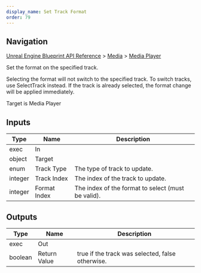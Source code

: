 ```yaml
---
display_name: Set Track Format
order: 79
---
```

## Navigation

[Unreal Engine Blueprint API Reference](https://dev.epicgames.com/documentation/en-us/unreal-engine/BlueprintAPI) > [Media](https://dev.epicgames.com/documentation/en-us/unreal-engine/BlueprintAPI/Media) > [Media Player](https://dev.epicgames.com/documentation/en-us/unreal-engine/BlueprintAPI/Media/MediaPlayer)

Set the format on the specified track.

Selecting the format will not switch to the specified track. To switch
tracks, use SelectTrack instead. If the track is already selected, the
format change will be applied immediately.

Target is Media Player

## Inputs

| Type | Name | Description |
| --- | --- | --- |
| exec | In |  |
| object | Target |  |
| enum | Track Type | The type of track to update. |
| integer | Track Index | The index of the track to update. |
| integer | Format Index | The index of the format to select (must be valid). |

## Outputs

| Type | Name | Description |
| --- | --- | --- |
| exec | Out |  |
| boolean | Return Value | true if the track was selected, false otherwise. |
